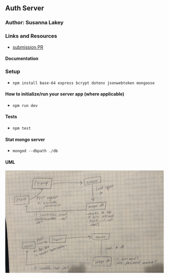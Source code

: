 ## Auth Server

### Author: Susanna Lakey



### Links and Resources
* [submission PR](https://github.com/susannalakey-401-advanced-javascript/simple-api/pull/2)


#### Documentation


### Setup
* `npm install base-64 express bcrypt dotenv jsonwebtoken mongoose`

#### How to initialize/run your server app (where applicable)
* `npm run dev`
  
#### Tests
* `npm test`


#### Stat mongo server
* `mongod --dbpath ./db`

#### UML
![Lab 12 UML](assets/lab-12-UML.jpg)

